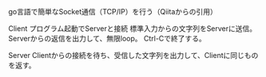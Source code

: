 go言語で簡単なSocket通信（TCP/IP）を行う（Qiitaからの引用）

Client
プログラム起動でServerと接続
標準入力からの文字列をServerに送信。Serverからの返信を出力して、無限loop。
Ctrl-Cで終了する。

Server
Clientからの接続を待ち、受信した文字列を出力して、Clientに同じものを返す。
